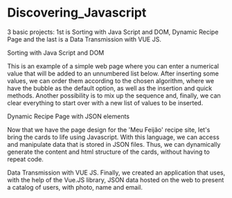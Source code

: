 # Discovering_Javascript
3 basic projects: 1st is Sorting with Java Script and DOM, Dynamic Recipe Page and the last is a Data Transmission with VUE JS.

Sorting with Java Script and DOM

This is an example of a simple web page where you can enter a numerical value that will be added to an unnumbered list below. After inserting some values, we can order them according to the chosen algorithm, where we have the bubble as the default option, as well as the insertion and quick methods. Another possibility is to mix up the sequence and, finally, we can clear everything to start over with a new list of values to be inserted.

Dynamic Recipe Page with JSON elements

Now that we have the page design for the 'Meu Feijão' recipe site, let's bring the cards to life using Javascript. With this language, we can access and manipulate data that is stored in JSON files. Thus, we can dynamically generate the content and html structure of the cards, without having to repeat code.

Data Transmission with VUE JS.
Finally, we created an application that uses, with the help of the Vue.JS library, JSON data hosted on the web to present a catalog of users, with photo, name and email.
